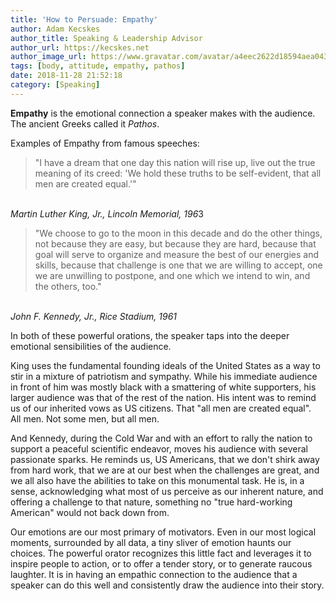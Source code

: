 ```yaml
---
title: 'How to Persuade: Empathy'
author: Adam Kecskes
author_title: Speaking & Leadership Advisor
author_url: https://kecskes.net
author_image_url: https://www.gravatar.com/avatar/a4eec2622d18594aea04310ae3ec577c
tags: [body, attitude, empathy, pathos]
date: 2018-11-28 21:52:18
category: [Speaking]
---
```


<p><strong>Empathy</strong> is the emotional connection a speaker makes with the audience. The ancient Greeks called it <em>Pathos</em>.</p>
<!--truncate-->
<p>Examples of Empathy from famous speeches:</p>
<blockquote>
<p>"I have a dream that one day this nation will rise up, live out the true meaning of its creed: 'We hold these truths to be self-evident, that all men are created equal.'"</p>
</blockquote>
<p><br /><em>Martin Luther King, Jr., Lincoln Memorial, 196</em>3</p>
<blockquote>
<p>"We choose to go to the moon in this decade and do the other things, not because they are easy, but because they are hard, because that goal will serve to organize and measure the best of our energies and skills, because that challenge is one that we are willing to accept, one we are unwilling to postpone, and one which we intend to win, and the others, too."</p>
</blockquote>
<p><br /><em>John F. Kennedy, Jr., Rice Stadium, 1961</em></p>
<p>In both of these powerful orations, the speaker taps into the deeper emotional sensibilities of the audience.</p>
<p>King uses the fundamental founding ideals of the United States as a way to stir in a mixture of patriotism and sympathy. While his immediate audience in front of him was mostly black with a smattering of white supporters, his larger audience was that of the rest of the nation. His intent was to remind us of our inherited vows as US citizens. That "all men are created equal". All men. Not some men, but all men.</p>
<p>And Kennedy, during the Cold War and with an effort to rally the nation to support a peaceful scientific endeavor, moves his audience with several passionate sparks. He reminds us, US Americans, that we don't shirk away from hard work, that we are at our best when the challenges are great, and we all also have the abilities to take on this monumental task. He is, in a sense, acknowledging what most of us perceive as our inherent nature, and offering a challenge to that nature, something no "true hard-working American" would not back down from.</p>
<p>Our emotions are our most primary of motivators. Even in our most logical moments, surrounded by all data, a tiny sliver of emotion haunts our choices. The powerful orator recognizes this little fact and leverages it to inspire people to action, or to offer a tender story, or to generate raucous laughter. It is in having an empathic connection to the audience that a speaker can do this well and consistently draw the audience into their story.</p>
